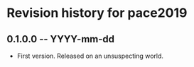# Revision history for pace2019

## 0.1.0.0 -- YYYY-mm-dd

* First version. Released on an unsuspecting world.
